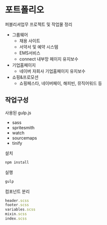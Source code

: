 # 포트폴리오

퍼블리셔업무 프로젝트 및 작업물 정리

- 그룹웨어
  - 채용 사이트
  - 서약서 및 예약 시스템
  - EMS서비스
  - connect 내부망 페이지 유지보수
- 기업홈페이지
  - 네이버 자회사 기업홈페이지 유지보수
- 쇼핑&프로모션
  - 쇼핑페스타, 네이버페이, 해피빈, 뮤직어워드 등

## 작업구성

사용된 gulp.js

- sass
- spritesmith
- watch
- sourcemaps
- tinify

설치
```ruby
npm install
```

실행
```ruby
gulp
```

컴포넌트 분리

```ruby
header.scss
footer.scss
variables.scss
mixin.scss
index.scss
```
